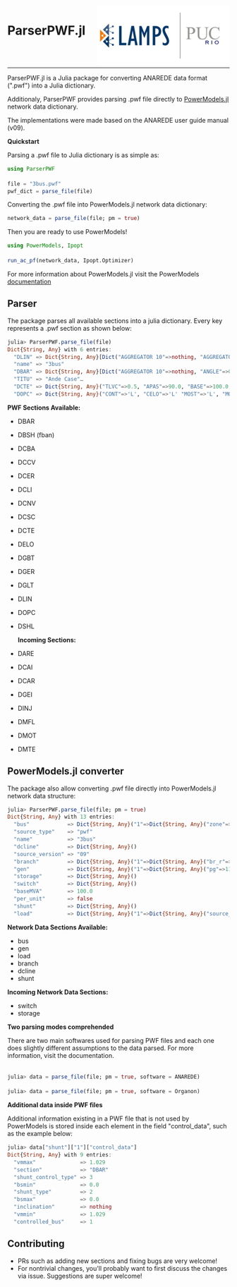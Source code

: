 <img src="docs/src/assets/lampspucpptreduced.png" align="right" width=300>
<h1>ParserPWF.jl</h1>

<br>
<br>

---

ParserPWF.jl is a Julia package for converting ANAREDE data format (".pwf") into a Julia dictionary.

Additionaly, ParserPWF provides parsing .pwf file directly to [PowerModels.jl](https://github.com/lanl-ansi/PowerModels.jl) network data dictionary.

The implementations were made based on the ANAREDE user guide manual (v09).

**Quickstart**

Parsing a .pwf file to Julia dictionary is as simple as:

```julia
using ParserPWF

file = "3bus.pwf"
pwf_dict = parse_file(file)
```

Converting the .pwf file into PowerModels.jl network data dictionary:

```julia
network_data = parse_file(file; pm = true)
```

Then you are ready to use PowerModels!

```julia
using PowerModels, Ipopt

run_ac_pf(network_data, Ipopt.Optimizer)
```

For more information about PowerModels.jl visit the PowerModels [documentation](https://lanl-ansi.github.io/PowerModels.jl/stable/)

## Parser

The package parses all available sections into a julia dictionary. Every key represents a .pwf section as shown below:

```julia
julia> ParserPWF.parse_file(file)
Dict{String, Any} with 6 entries:
  "DLIN" => Dict{String, Any}[Dict("AGGREGATOR 10"=>nothing, "AGGREGATOR 5"=>nothing, "AGGR"…
  "name" => "3bus"
  "DBAR" => Dict{String, Any}[Dict("AGGREGATOR 10"=>nothing, "ANGLE"=>0.0, "MINIMUM REACTIV"…
  "TITU" => "Ande Case"…
  "DCTE" => Dict{String, Any}("TLVC"=>0.5, "APAS"=>90.0, "BASE"=>100.0, "STIR"=>1.0, "CPAR"…
  "DOPC" => Dict{String, Any}("CONT"=>'L', "CELO"=>'L' "MOST"=>'L', "MOSF"=>'L', "RCVG"=>'…
```

**PWF Sections Available:**

- DBAR
- DBSH (fban)
- DCBA
- DCCV
- DCER
- DCLI
- DCNV
- DCSC
- DCTE
- DELO
- DGBT
- DGER
- DGLT
- DLIN
- DOPC
- DSHL

  **Incoming Sections:**

- DARE
- DCAI
- DCAR
- DGEI
- DINJ
- DMFL
- DMOT
- DMTE

## PowerModels.jl converter

The package also allow converting .pwf file directly into PowerModels.jl network data structure:

```julia
julia> ParserPWF.parse_file(file; pm = true)
Dict{String, Any} with 13 entries:
  "bus"            => Dict{String, Any}("1"=>Dict{String, Any}("zone"=>1, "bus_i"=>1, "bus_"…
  "source_type"    => "pwf"
  "name"           => "3bus"
  "dcline"         => Dict{String, Any}()
  "source_version" => "09"
  "branch"         => Dict{String, Any}("1"=>Dict{String, Any}("br_r"=>0.181, "shift"=>-0.0…
  "gen"            => Dict{String, Any}("1"=>Dict{String, Any}("pg"=>11.52, "model"=>2, "sh"…
  "storage"        => Dict{String, Any}()
  "switch"         => Dict{String, Any}()
  "baseMVA"        => 100.0
  "per_unit"       => false
  "shunt"          => Dict{String, Any}()
  "load"           => Dict{String, Any}("1"=>Dict{String, Any}("source_id"=>Any["load", 3, …
```

**Network Data Sections Available:**

- bus
- gen
- load
- branch
- dcline
- shunt

**Incoming Network Data Sections:**

- switch
- storage

**Two parsing modes comprehended**

There are two main softwares used for parsing PWF files and each one does slightly different assumptions to the data parsed. For more information, visit the documentation.

```julia

julia> data = parse_file(file; pm = true, software = ANAREDE)

julia> data = parse_file(file; pm = true, software = Organon)
```

**Additional data inside PWF files**

Additional information existing in a PWF file that is not used by PowerModels is stored inside each element in the field "control_data", such as the example below:

```julia
julia> data["shunt"]["1"]["control_data"]
Dict{String, Any} with 9 entries:
  "vmmax"              => 1.029
  "section"            => "DBAR"
  "shunt_control_type" => 3
  "bsmin"              => 0.0
  "shunt_type"         => 2
  "bsmax"              => 0.0
  "inclination"        => nothing
  "vmmin"              => 1.029
  "controlled_bus"     => 1
```

## Contributing

- PRs such as adding new sections and fixing bugs are very welcome!
- For nontrivial changes, you'll probably want to first discuss the changes via issue. Suggestions are super welcome!
